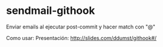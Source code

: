# sendmail-githook

Enviar emails al ejecutar post-commit y hacer match con "@"

Como usar:
Presentación: http://slides.com/ddumst/githook#/
